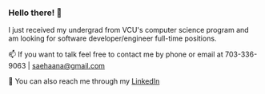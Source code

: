 ### Hello there! 👋
I just received my undergrad from VCU's computer science program and am looking for software developer/engineer full-time positions.

📫 If you want to talk feel free to contact me by phone or email at 703-336-9063 | saehaana@gmail.com

💬 You can also reach me through my [LinkedIn](https://www.linkedin.com/in/saehaana/)  
<!--
**saehaana/saehaana** is a ✨ _special_ ✨ repository because its `README.md` (this file) appears on your GitHub profile.

Here are some ideas to get you started:

- 🔭 I’m currently working on automating my computer science department's override system and am building a personal website from scratch 
- 🌱 I’m currently learning ...
- 👯 I’m looking to collaborate on ...
- 🤔 I’m looking for help with ...
- 💬 Ask me about ...
- 📫 How to reach me: ...
- 😄 Pronouns: ...
- ⚡ Fun fact: ...
-->

